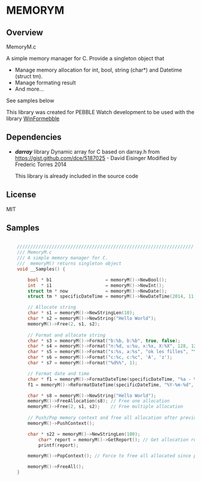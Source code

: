 MEMORYM
=======

## Overview

MemoryM.c

A simple memory manager for C.
Provide a singleton object that 
- Manage memory allocation for int, bool, string (char*) and Datetime (struct tm).
- Manage formating result
- And more...

See samples below

This library was created for PEBBLE Watch development to be used with the library [WinFormebble](https://github.com/fredericaltorres/WinFormebble)

## Dependencies

- ***darray*** library
    Dynamic array for C based on darray.h from https://gist.github.com/dce/5187025 - David Eisinger
    Modified by Frederic Torres 2014

    This library is already included in the source code

## License

MIT

## Samples

```C

    //////////////////////////////////////////////////////////////////
    /// MemoryM.c 
    /// A simple memory manager for C.
    ///  memoryM() returns singleton object
    void __Samples() {

        bool * b1                    = memoryM()->NewBool();
        int  * i1                    = memoryM()->NewInt();
        struct tm * now              = memoryM()->NewDate();
        struct tm * specificDateTime = memoryM()->NewDateTime(2014, 11, 22, 1, 2, 3);

        // Allocate string
        char * s1 = memoryM()->NewStringLen(10);    
        char * s2 = memoryM()->NewString("Hello World");
        memoryM()->Free(2, s1, s2);
    
        // Format and allocate string
        char * s3 = memoryM()->Format("b:%b, b:%b", true, false);
        char * s4 = memoryM()->Format("n:%d, u:%u, x:%x, X:%X", 128, 128, 128, 128);
        char * s5 = memoryM()->Format("s:%s, a:%s", "ok les filles", "Yes");
        char * s6 = memoryM()->Format("c:%c, c:%c", 'A', 'z');
        char * s7 = memoryM()->Format("%d%%", 1);

        // Format date and time
        char * f1 = memoryM()->FormatDateTime(specificDateTime, "%a - %b %d");
        f1 = memoryM()->ReFormatDateTime(specificDateTime, "%Y-%m-%d", f1);

        char * s8 = memoryM()->NewString("Hello World");
        memoryM()->FreeAllocation(s8); // Free one allocation
        memoryM()->Free(2, s1, s2);    // Free multiple allocation
        
        // Push/Pop memory context and free all allocation after previous Push
        memoryM()->PushContext();

        char * s22 = memoryM()->NewStringLen(100);
            char* report = memoryM()->GetReport(); // Get allocation report
            printf(report);

        memoryM()->PopContext(); // Force to free all allocated since previous push

        memoryM()->FreeAll();
    }


```